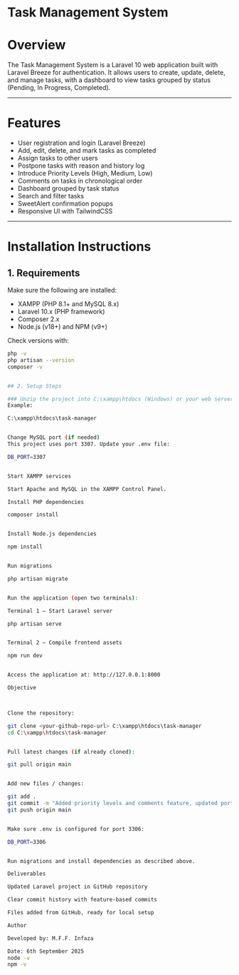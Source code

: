 # Task Management System

# Overview
The Task Management System is a Laravel 10 web application built with Laravel Breeze for authentication. It allows users to create, update, delete, and manage tasks, with a dashboard to view tasks grouped by status (Pending, In Progress, Completed).

---

# Features
- User registration and login (Laravel Breeze)  
- Add, edit, delete, and mark tasks as completed  
- Assign tasks to other users  
- Postpone tasks with reason and history log  
- Introduce Priority Levels (High, Medium, Low)  
- Comments on tasks in chronological order  
- Dashboard grouped by task status  
- Search and filter tasks  
- SweetAlert confirmation popups  
- Responsive UI with TailwindCSS  

---

# Installation Instructions

## 1. Requirements
Make sure the following are installed:  
- XAMPP (PHP 8.1+ and MySQL 8.x)  
- Laravel 10.x (PHP framework)  
- Composer 2.x  
- Node.js (v18+) and NPM (v9+)  

Check versions with:

```bash
php -v
php artisan --version
composer -v


## 2. Setup Steps

### Unzip the project into C:\xampp\htdocs (Windows) or your web server root.
Example:

C:\xampp\htdocs\task-manager


Change MySQL port (if needed)
This project uses port 3307. Update your .env file:

DB_PORT=3307


Start XAMPP services

Start Apache and MySQL in the XAMPP Control Panel.

Install PHP dependencies

composer install


Install Node.js dependencies

npm install


Run migrations

php artisan migrate


Run the application (open two terminals):

Terminal 1 – Start Laravel server

php artisan serve


Terminal 2 – Compile frontend assets

npm run dev


Access the application at: http://127.0.0.1:8000

Objective



Clone the repository:

git clone <your-github-repo-url> C:\xampp\htdocs\task-manager
cd C:\xampp\htdocs\task-manager


Pull latest changes (if already cloned):

git pull origin main


Add new files / changes:

git add .
git commit -m "Added priority levels and comments feature, updated port to 3307"
git push origin main


Make sure .env is configured for port 3306:

DB_PORT=3306


Run migrations and install dependencies as described above.

Deliverables

Updated Laravel project in GitHub repository

Clear commit history with feature-based commits

Files added from GitHub, ready for local setup

Author

Developed by: M.F.F. Infaza

Date: 6th September 2025
node -v
npm -v
